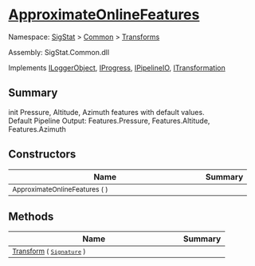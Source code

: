 # [ApproximateOnlineFeatures](./ApproximateOnlineFeatures.md)

Namespace: [SigStat]() > [Common](./../README.md) > [Transforms](./README.md)

Assembly: SigStat.Common.dll

Implements [ILoggerObject](./../ILoggerObject.md), [IProgress](./../Helpers/IProgress.md), [IPipelineIO](./../Pipeline/IPipelineIO.md), [ITransformation](./../ITransformation.md)

## Summary
init Pressure, Altitude, Azimuth features with default values.  <br>Default Pipeline Output: Features.Pressure, Features.Altitude, Features.Azimuth

## Constructors

| Name | Summary | 
| --- | --- | 
| <sub>ApproximateOnlineFeatures (  )</sub><img width=180>| <sub></sub>| <br>


## Methods

| Name | Summary | 
| --- | --- | 
| <sub>[Transform](./Methods/ApproximateOnlineFeatures-100663550.md) ( [`Signature`](./../Signature.md) )</sub><img width=180>| <sub></sub>| <br>


